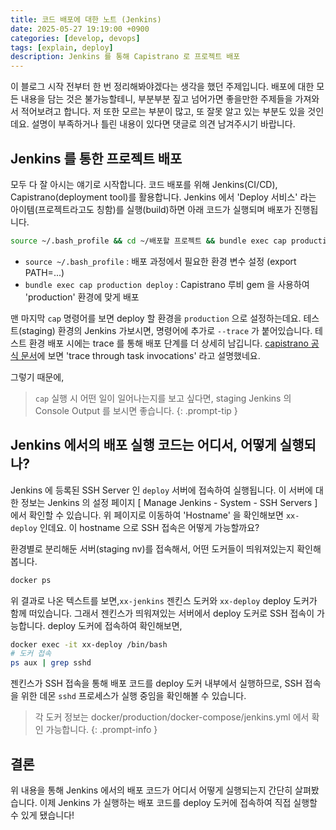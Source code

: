 ```yaml
---
title: 코드 배포에 대한 노트 (Jenkins)
date: 2025-05-27 19:19:00 +0900
categories: [develop, devops]
tags: [explain, deploy]
description: Jenkins 를 통해 Capistrano 로 프로젝트 배포
---
```


이 블로그 시작 전부터 한 번 정리해봐야겠다는 생각을 했던 주제입니다. 배포에 대한 모든 내용을 담는 것은 불가능할테니, 부분부분 짚고 넘어가면 좋을만한 주제들을 가져와서 적어보려고 합니다. 저 또한 모르는 부분이 많고, 또 잘못 알고 있는 부분도 있을 것인데요. 설명이 부족하거나 틀린 내용이 있다면 댓글로 의견 남겨주시기 바랍니다.


## Jenkins 를 통한 프로젝트 배포

모두 다 잘 아시는 얘기로 시작합니다. 코드 배포를 위해 Jenkins(CI/CD), Capistrano(deployment tool)를 활용합니다. Jenkins 에서 'Deploy 서비스' 라는 아이템(프로젝트라고도 칭함)를 실행(build)하면 아래 코드가 실행되며 배포가 진행됩니다.

```bash
source ~/.bash_profile && cd ~/배포할 프로젝트 && bundle exec cap production deploy
```

- `source ~/.bash_profile` : 배포 과정에서 필요한 환경 변수 설정 (export PATH=...)
- `bundle exec cap production deploy` : Capistrano 루비 gem 을 사용하여 'production' 환경에 맞게 배포

맨 마지막 `cap` 명령어를 보면 deploy 할 환경을 `production` 으로 설정하는데요. 테스트(staging) 환경의 Jenkins 가보시면, 명령어에 추가로 `--trace` 가 붙어있습니다. 테스트 환경 배포 시에는 trace 를 통해 배포 단계를 더 상세히 남깁니다. [capistrano 공식 문서](https://github.com/capistrano/capistrano?tab=readme-ov-file#command-line-usage)에 보면 'trace through task invocations' 라고 설명했네요.

그렇기 때문에,

> `cap` 실행 시 어떤 일이 일어나는지를 보고 싶다면, staging Jenkins 의 Console Output 를 보시면 좋습니다.
{: .prompt-tip }


## Jenkins 에서의 배포 실행 코드는 어디서, 어떻게 실행되나?

Jenkins 에 등록된 SSH Server 인 `deploy` 서버에 접속하여 실행됩니다. 이 서버에 대한 정보는 Jenkins 의 설정 페이지 [ Manage Jenkins - System - SSH Servers ] 에서 확인할 수 있습니다. 위 페이지로 이동하여 'Hostname' 을 확인해보면 `xx-deploy` 인데요. 이 hostname 으로 SSH 접속은 어떻게 가능할까요?

환경별로 분리해둔 서버(staging nv)를 접속해서, 어떤 도커들이 띄워져있는지 확인해봅니다.

```bash
docker ps
```

위 결과로 나온 텍스트를 보면,`xx-jenkins` 젠킨스 도커와 `xx-deploy` deploy 도커가 함께 떠있습니다. 그래서 젠킨스가 띄워져있는 서버에서 deploy 도커로 SSH 접속이 가능합니다. deploy 도커에 접속하여 확인해보면,

```bash
docker exec -it xx-deploy /bin/bash
# 도커 접속
ps aux | grep sshd
```

젠킨스가 SSH 접속을 통해 배포 코드를 deploy 도커 내부에서 실행하므로, SSH 접속을 위한 데몬 `sshd` 프로세스가 실행 중임을 확인해볼 수 있습니다.

> 각 도커 정보는 docker/production/docker-compose/jenkins.yml 에서 확인 가능합니다.
{: .prompt-info }

## 결론
위 내용을 통해 Jenkins 에서의 배포 코드가 어디서 어떻게 실행되는지 간단히 살펴봤습니다. 이제 Jenkins 가 실행하는 배포 코드를 deploy 도커에 접속하여 직접 실행할 수 있게 됐습니다!